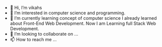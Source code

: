 - 👋 Hi, I’m vikahs
- 👀 I’m interested in computer science and programming.
- 🌱 I’m currently learning concept of computer science I already learned about Front-End Web Development. Now I am Learning full Stack Web Development.
- 💞️ I’m looking to collaborate on ...
- 📫 How to reach me ...

<!---
Vikash861/Vikash861 is a ✨ special ✨ repository because its `README.md` (this file) appears on your GitHub profile.
You can click the Preview link to take a look at your changes.
--->
